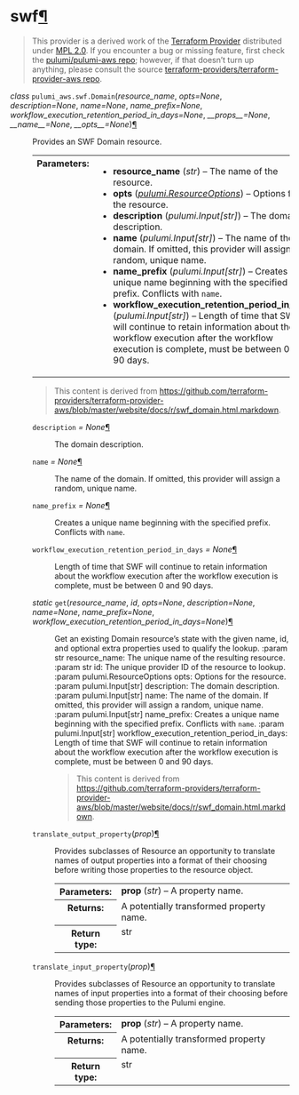 ---
---

<div class="section" id="swf">
<h1>swf<a class="headerlink" href="#swf" title="Permalink to this headline">¶</a></h1>
<blockquote>
<div>This provider is a derived work of the <a class="reference external" href="https://github.com/terraform-providers/terraform-provider-aws">Terraform Provider</a> distributed under
<a class="reference external" href="https://www.mozilla.org/en-US/MPL/2.0/">MPL 2.0</a>. If you encounter a bug or missing feature, first check the
<a class="reference external" href="https://github.com/pulumi/pulumi-aws/issues">pulumi/pulumi-aws repo</a>; however, if that doesn’t turn up
anything, please consult the source <a class="reference external" href="https://github.com/terraform-providers/terraform-provider-aws/issues">terraform-providers/terraform-provider-aws repo</a>.</div></blockquote>
<span class="target" id="module-pulumi_aws.swf"></span><dl class="class">
<dt id="pulumi_aws.swf.Domain">
<em class="property">class </em><code class="descclassname">pulumi_aws.swf.</code><code class="descname">Domain</code><span class="sig-paren">(</span><em>resource_name</em>, <em>opts=None</em>, <em>description=None</em>, <em>name=None</em>, <em>name_prefix=None</em>, <em>workflow_execution_retention_period_in_days=None</em>, <em>__props__=None</em>, <em>__name__=None</em>, <em>__opts__=None</em><span class="sig-paren">)</span><a class="headerlink" href="#pulumi_aws.swf.Domain" title="Permalink to this definition">¶</a></dt>
<dd><p>Provides an SWF Domain resource.</p>
<table class="docutils field-list" frame="void" rules="none">
<col class="field-name" />
<col class="field-body" />
<tbody valign="top">
<tr class="field-odd field"><th class="field-name">Parameters:</th><td class="field-body"><ul class="first last simple">
<li><strong>resource_name</strong> (<em>str</em>) – The name of the resource.</li>
<li><strong>opts</strong> (<a class="reference internal" href="../../pulumi/#pulumi.ResourceOptions" title="pulumi.ResourceOptions"><em>pulumi.ResourceOptions</em></a>) – Options for the resource.</li>
<li><strong>description</strong> (<em>pulumi.Input</em><em>[</em><em>str</em><em>]</em>) – The domain description.</li>
<li><strong>name</strong> (<em>pulumi.Input</em><em>[</em><em>str</em><em>]</em>) – The name of the domain. If omitted, this provider will assign a random, unique name.</li>
<li><strong>name_prefix</strong> (<em>pulumi.Input</em><em>[</em><em>str</em><em>]</em>) – Creates a unique name beginning with the specified prefix. Conflicts with <code class="docutils literal notranslate"><span class="pre">name</span></code>.</li>
<li><strong>workflow_execution_retention_period_in_days</strong> (<em>pulumi.Input</em><em>[</em><em>str</em><em>]</em>) – Length of time that SWF will continue to retain information about the workflow execution after the workflow execution is complete, must be between 0 and 90 days.</li>
</ul>
</td>
</tr>
</tbody>
</table>
<blockquote>
<div>This content is derived from <a class="reference external" href="https://github.com/terraform-providers/terraform-provider-aws/blob/master/website/docs/r/swf_domain.html.markdown">https://github.com/terraform-providers/terraform-provider-aws/blob/master/website/docs/r/swf_domain.html.markdown</a>.</div></blockquote>
<dl class="attribute">
<dt id="pulumi_aws.swf.Domain.description">
<code class="descname">description</code><em class="property"> = None</em><a class="headerlink" href="#pulumi_aws.swf.Domain.description" title="Permalink to this definition">¶</a></dt>
<dd><p>The domain description.</p>
</dd></dl>

<dl class="attribute">
<dt id="pulumi_aws.swf.Domain.name">
<code class="descname">name</code><em class="property"> = None</em><a class="headerlink" href="#pulumi_aws.swf.Domain.name" title="Permalink to this definition">¶</a></dt>
<dd><p>The name of the domain. If omitted, this provider will assign a random, unique name.</p>
</dd></dl>

<dl class="attribute">
<dt id="pulumi_aws.swf.Domain.name_prefix">
<code class="descname">name_prefix</code><em class="property"> = None</em><a class="headerlink" href="#pulumi_aws.swf.Domain.name_prefix" title="Permalink to this definition">¶</a></dt>
<dd><p>Creates a unique name beginning with the specified prefix. Conflicts with <code class="docutils literal notranslate"><span class="pre">name</span></code>.</p>
</dd></dl>

<dl class="attribute">
<dt id="pulumi_aws.swf.Domain.workflow_execution_retention_period_in_days">
<code class="descname">workflow_execution_retention_period_in_days</code><em class="property"> = None</em><a class="headerlink" href="#pulumi_aws.swf.Domain.workflow_execution_retention_period_in_days" title="Permalink to this definition">¶</a></dt>
<dd><p>Length of time that SWF will continue to retain information about the workflow execution after the workflow execution is complete, must be between 0 and 90 days.</p>
</dd></dl>

<dl class="staticmethod">
<dt id="pulumi_aws.swf.Domain.get">
<em class="property">static </em><code class="descname">get</code><span class="sig-paren">(</span><em>resource_name</em>, <em>id</em>, <em>opts=None</em>, <em>description=None</em>, <em>name=None</em>, <em>name_prefix=None</em>, <em>workflow_execution_retention_period_in_days=None</em><span class="sig-paren">)</span><a class="headerlink" href="#pulumi_aws.swf.Domain.get" title="Permalink to this definition">¶</a></dt>
<dd><p>Get an existing Domain resource’s state with the given name, id, and optional extra
properties used to qualify the lookup.
:param str resource_name: The unique name of the resulting resource.
:param str id: The unique provider ID of the resource to lookup.
:param pulumi.ResourceOptions opts: Options for the resource.
:param pulumi.Input[str] description: The domain description.
:param pulumi.Input[str] name: The name of the domain. If omitted, this provider will assign a random, unique name.
:param pulumi.Input[str] name_prefix: Creates a unique name beginning with the specified prefix. Conflicts with <code class="docutils literal notranslate"><span class="pre">name</span></code>.
:param pulumi.Input[str] workflow_execution_retention_period_in_days: Length of time that SWF will continue to retain information about the workflow execution after the workflow execution is complete, must be between 0 and 90 days.</p>
<blockquote>
<div>This content is derived from <a class="reference external" href="https://github.com/terraform-providers/terraform-provider-aws/blob/master/website/docs/r/swf_domain.html.markdown">https://github.com/terraform-providers/terraform-provider-aws/blob/master/website/docs/r/swf_domain.html.markdown</a>.</div></blockquote>
</dd></dl>

<dl class="method">
<dt id="pulumi_aws.swf.Domain.translate_output_property">
<code class="descname">translate_output_property</code><span class="sig-paren">(</span><em>prop</em><span class="sig-paren">)</span><a class="headerlink" href="#pulumi_aws.swf.Domain.translate_output_property" title="Permalink to this definition">¶</a></dt>
<dd><p>Provides subclasses of Resource an opportunity to translate names of output properties
into a format of their choosing before writing those properties to the resource object.</p>
<table class="docutils field-list" frame="void" rules="none">
<col class="field-name" />
<col class="field-body" />
<tbody valign="top">
<tr class="field-odd field"><th class="field-name">Parameters:</th><td class="field-body"><strong>prop</strong> (<em>str</em>) – A property name.</td>
</tr>
<tr class="field-even field"><th class="field-name">Returns:</th><td class="field-body">A potentially transformed property name.</td>
</tr>
<tr class="field-odd field"><th class="field-name">Return type:</th><td class="field-body">str</td>
</tr>
</tbody>
</table>
</dd></dl>

<dl class="method">
<dt id="pulumi_aws.swf.Domain.translate_input_property">
<code class="descname">translate_input_property</code><span class="sig-paren">(</span><em>prop</em><span class="sig-paren">)</span><a class="headerlink" href="#pulumi_aws.swf.Domain.translate_input_property" title="Permalink to this definition">¶</a></dt>
<dd><p>Provides subclasses of Resource an opportunity to translate names of input properties into
a format of their choosing before sending those properties to the Pulumi engine.</p>
<table class="docutils field-list" frame="void" rules="none">
<col class="field-name" />
<col class="field-body" />
<tbody valign="top">
<tr class="field-odd field"><th class="field-name">Parameters:</th><td class="field-body"><strong>prop</strong> (<em>str</em>) – A property name.</td>
</tr>
<tr class="field-even field"><th class="field-name">Returns:</th><td class="field-body">A potentially transformed property name.</td>
</tr>
<tr class="field-odd field"><th class="field-name">Return type:</th><td class="field-body">str</td>
</tr>
</tbody>
</table>
</dd></dl>

</dd></dl>

</div>
